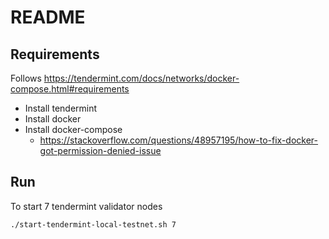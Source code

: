 # README

## Requirements

Follows https://tendermint.com/docs/networks/docker-compose.html#requirements

+ Install tendermint
+ Install docker
+ Install docker-compose
    * https://stackoverflow.com/questions/48957195/how-to-fix-docker-got-permission-denied-issue

## Run

To start 7 tendermint validator nodes

```
./start-tendermint-local-testnet.sh 7
```
